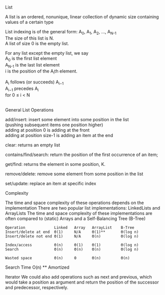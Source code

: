List

A list is an ordered, nonunique, linear collection of dynamic size containing values of a certain type

List indexing is of the general form: A<sub>0</sub>, A<sub>1</sub>, A<sub>2</sub>, ..., A<sub>N-1</sub><br/>
The size of this list is N.<br/>
A list of size 0 is the empty list.<br/>

For any list except the empty list, we say<br/>
A<sub>0</sub> is the first list element<br/>
A<sub>N-1</sub> is the last list element<br/>
i is the position of the A<sub>i</sub>th element.<br/>

A<sub>i</sub> follows (or succeeds) A<sub>i−1</sub>     
A<sub>i−1</sub> precedes A<sub>i</sub>        
for 0 ≤ i < N
<br/><br/>

General List Operations<br/>

add/insert: insert some element into some position in the list<br/>
(pushing subsequent items one position higher)<br/>
  adding at position 0 is adding at the front<br/>
  adding at position size-1 is adding an item at the end<br/>

clear: returns an empty list

contains/find/search: return the position of the first occurrence of an item;

get/find: returns the element in some position, K.

remove/delete: remove some element from some position in the list

set/update: replace an item at specific index


Complexity

The time and space complexity of these operations depends on the implementation
There are two popular list implementations: LinkedLists and ArrayLists
The time and space complexity of these implementations are often compared to (static) Arrays and a Self-Balancing Tree (B-Tree)

    Operation             Linked   Array   ArrayList    B-Tree
    Insert/delete at end  Θ(1)     N/A     Θ(1)**       Θ(log n)
    Insert/delete not end Θ(1)     N/A     Θ(n)         Θ(log n)

    Index/access          Θ(n)     Θ(1)    Θ(1)         Θ(log n)
    Search                Θ(n)     Θ(n)    Θ(n)         Θ(log n)

    Wasted space          Θ(n)     0       Θ(n)         Θ(n)

Search Time O(n)
** Amortized


Iterator
We could also add operations such as next and previous, which would take a position as argument and return the position of the successor and predecessor, respectively.
